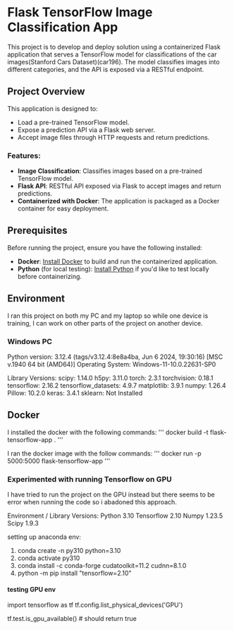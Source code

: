 # Flask TensorFlow Image Classification App
This project is to develop and deploy solution using a containerized Flask application that serves a TensorFlow model for classifications of the car images(Stanford Cars Dataset)(car196). The model classifies images into different categories, and the API is exposed via a RESTful endpoint.

## Project Overview

This application is designed to:
- Load a pre-trained TensorFlow model.
- Expose a prediction API via a Flask web server.
- Accept image files through HTTP requests and return predictions.

### Features:
- **Image Classification**: Classifies images based on a pre-trained TensorFlow model.
- **Flask API**: RESTful API exposed via Flask to accept images and return predictions.
- **Containerized with Docker**: The application is packaged as a Docker container for easy deployment.

## Prerequisites

Before running the project, ensure you have the following installed:

- **Docker**: [Install Docker](https://www.docker.com/get-started) to build and run the containerized application.
- **Python** (for local testing): [Install Python](https://www.python.org/downloads/) if you'd like to test locally before containerizing.

## Environment
I ran this project on both my PC and my laptop so while one device is training, I can work on other parts of the project on another device.

### Windows PC 
Python version: 3.12.4 (tags/v3.12.4:8e8a4ba, Jun  6 2024, 19:30:16) [MSC v.1940 64 bit (AMD64)]
Operating System: Windows-11-10.0.22631-SP0

Library Versions:
scipy: 1.14.0
h5py: 3.11.0
torch: 2.3.1
torchvision: 0.18.1
tensorflow: 2.16.2
tensorflow_datasets: 4.9.7
matplotlib: 3.9.1
numpy: 1.26.4
Pillow: 10.2.0
keras: 3.4.1
sklearn: Not Installed

## Docker

I installed the docker with the following commands:
'''
docker build -t flask-tensorflow-app .
'''

I ran the docker image with the follow commands:
'''
docker run -p 5000:5000 flask-tensorflow-app
'''


### Experimented with running Tensorflow on GPU
I have tried to run the project on the GPU instead but there seems to be error when running the code so i abadoned this approach.

Environment / Library Versions:
Python 3.10
Tensorflow 2.10
Numpy 1.23.5
Scipy 1.9.3

setting up anaconda env:
1. conda create -n py310 python=3.10
2. conda activate py310
3. conda install -c conda-forge cudatoolkit=11.2 cudnn=8.1.0
4. python -m pip install "tensorflow=2.10"

#### testing GPU env
import tensorflow as tf
tf.config.list_physical_devices('GPU')

tf.test.is_gpu_available() # should return true
